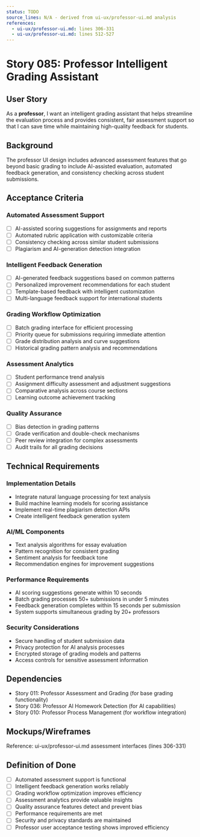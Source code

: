```yaml
---
status: TODO
source_lines: N/A - derived from ui-ux/professor-ui.md analysis
references:
  - ui-ux/professor-ui.md: lines 306-331
  - ui-ux/professor-ui.md: lines 512-527
---
```


# Story 085: Professor Intelligent Grading Assistant

## User Story
As a **professor**, I want an intelligent grading assistant that helps streamline the evaluation process and provides consistent, fair assessment support so that I can save time while maintaining high-quality feedback for students.

## Background
The professor UI design includes advanced assessment features that go beyond basic grading to include AI-assisted evaluation, automated feedback generation, and consistency checking across student submissions.

## Acceptance Criteria

### Automated Assessment Support
- [ ] AI-assisted scoring suggestions for assignments and reports
- [ ] Automated rubric application with customizable criteria
- [ ] Consistency checking across similar student submissions
- [ ] Plagiarism and AI-generation detection integration

### Intelligent Feedback Generation
- [ ] AI-generated feedback suggestions based on common patterns
- [ ] Personalized improvement recommendations for each student
- [ ] Template-based feedback with intelligent customization
- [ ] Multi-language feedback support for international students

### Grading Workflow Optimization
- [ ] Batch grading interface for efficient processing
- [ ] Priority queue for submissions requiring immediate attention
- [ ] Grade distribution analysis and curve suggestions
- [ ] Historical grading pattern analysis and recommendations

### Assessment Analytics
- [ ] Student performance trend analysis
- [ ] Assignment difficulty assessment and adjustment suggestions
- [ ] Comparative analysis across course sections
- [ ] Learning outcome achievement tracking

### Quality Assurance
- [ ] Bias detection in grading patterns
- [ ] Grade verification and double-check mechanisms
- [ ] Peer review integration for complex assessments
- [ ] Audit trails for all grading decisions

## Technical Requirements

### Implementation Details
- Integrate natural language processing for text analysis
- Build machine learning models for scoring assistance
- Implement real-time plagiarism detection APIs
- Create intelligent feedback generation system

### AI/ML Components
- Text analysis algorithms for essay evaluation
- Pattern recognition for consistent grading
- Sentiment analysis for feedback tone
- Recommendation engines for improvement suggestions

### Performance Requirements
- AI scoring suggestions generate within 10 seconds
- Batch grading processes 50+ submissions in under 5 minutes
- Feedback generation completes within 15 seconds per submission
- System supports simultaneous grading by 20+ professors

### Security Considerations
- Secure handling of student submission data
- Privacy protection for AI analysis processes
- Encrypted storage of grading models and patterns
- Access controls for sensitive assessment information

## Dependencies
- Story 011: Professor Assessment and Grading (for base grading functionality)
- Story 036: Professor AI Homework Detection (for AI capabilities)
- Story 010: Professor Process Management (for workflow integration)

## Mockups/Wireframes
Reference: ui-ux/professor-ui.md assessment interfaces (lines 306-331)

## Definition of Done
- [ ] Automated assessment support is functional
- [ ] Intelligent feedback generation works reliably
- [ ] Grading workflow optimization improves efficiency
- [ ] Assessment analytics provide valuable insights
- [ ] Quality assurance features detect and prevent bias
- [ ] Performance requirements are met
- [ ] Security and privacy standards are maintained
- [ ] Professor user acceptance testing shows improved efficiency